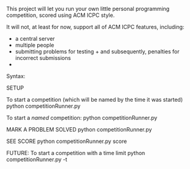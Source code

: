 This project will let you run your own little personal programming competition,
   scored using ACM ICPC style.

   It will not, at least for now, support all of ACM ICPC features, including:
   * a central server
   * multiple people
   * submitting problems for testing
    + and subsequently, penalties for incorrect submissions 
   * 
Syntax: 

SETUP 

   To start a competition (which will be named by the time it was started)
   python competitionRunner.py 

   To start a *named* competition:
   python competitionRunner.py <compName>


MARK A PROBLEM SOLVED
   python competitionRunner.py <problemNum>


SEE SCORE
   python competitionRunner.py score



FUTURE:
   To start a competition with a time limit
   python competitionRunner.py -t <lengthInHours>

